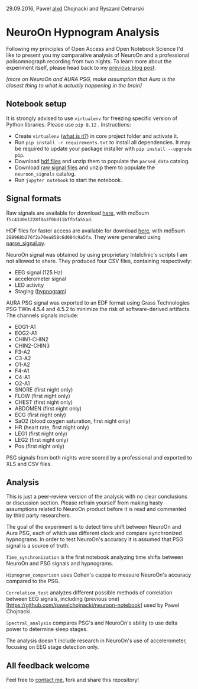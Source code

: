 29.09.2016, Pawel [alxd](https://alxd.org/) Chojnacki and Ryszard Cetnarski

# NeuroOn Hypnogram Analysis

Following my principles of Open Access and Open Notebook Science I'd like to present you my comparative analysis of NeuroOn and a professional polisomnograph recording from two nights. To learn more about the experiment itself, please head back to my [previous blog post](https://alxd.org/neuroon-analysis-sources.html).

*[more on NeuroOn and AURA PSG, make assumption that Aura is the closest thing to what is actually happening in the brain]*

## Notebook setup

It is strongly advised to use `virtualenv` for freezing specific version of Python libraries. Please use `pip 8.12` . Instructions:

 - Create `virtualenv` ([what is it?](http://docs.python-guide.org/en/latest/dev/virtualenvs/)) in core project folder and activate it.
 - Run `pip install -r requirements.txt` to install all dependencies. It may be required to update your package installer with `pip install --upgrade pip`.
 - Download [hdf files](https://alxd.org/data/neuroon-signals-hdf.7z) and unzip them to populate the `parsed_data` catalog.
 - Download [raw signal files](https://alxd.org/data/neuroon-signals-raw.zip) and unzip them to populate the `neuroon_signals` catalog.
 - Run `jupyter notebook` to start the notebook.


## Signal formats

Raw signals are available for download [here](https://alxd.org/data/neuroon-signals-raw.7z), with md5sum `f5c4330e1228f8a3f0bd11bffbfa55ad`.

HDF files for faster access are available for download [here](https://alxd.org/data/neuroon-signals-hdf.7z), with md5sum `288968b276f2a70ea858c6d084c9a5fa`. They were generated using [parse_signal.py](./parse_signal.py).

NeuroOn signal was obtained by using proprietary Intelclinic's scripts I am not allowed to share. They produced four CSV files, containing respectively:

 - EEG signal (125 Hz)
 - accelerometer signal
 - LED activity
 - Staging ([hypnogram](https://en.wikipedia.org/wiki/Hypnogram))

AURA PSG signal was exported to an EDF format using Grass Technologies PSG TWin 4.5.4 and 4.5.2 to minimize the risk of software-derived artifacts. The channels signals include:

 - EOG1-A1
 - EOG2-A1
 - CHIN1-CHIN2
 - CHIN2-CHIN3
 - F3-A2
 - C3-A2
 - O1-A2
 - F4-A1
 - C4-A1
 - O2-A1
 - SNORE (first night only)
 - FLOW (first night only)
 - CHEST (first night only)
 - ABDOMEN (first night only)
 - ECG (first night only)
 - SaO2 (blood oxygen saturation, first night only)
 - HR (heart rate, first night only)
 - LEG1 (first night only)
 - LEG2 (first night only)
 - Pos (first night only)

PSG signals from both nights were scored by a professional and exported to XLS and CSV files.

## Analysis

This is just a peer-review version of the analysis with no clear conclusions or discussion section. Please refrain yourself from making hasty assumptions related to NeuroOn product before it is read and commented by third party researchers.

The goal of the experiment is to detect time shift between NeuroOn and Aura PSG, each of which use different clock and compare synchronized hypnograms. In order to test NeuroOn's accuracy it is assumed that PSG signal is a source of truth.

`Time_synchronization` is the first notebook analyzing time shifts between NeuroOn and PSG signals and hypnograms.

`Hipnogram_comparison` uses Cohen's cappa to measure NeuroOn's accuracy compared to the PSG.

`Correlation_test` analyzes different possible methods of correlation between EEG signals, including (previous one)[https://github.com/pawelchojnacki/neuroon-notebook] used by Pawel Chojnacki.

`Spectral_analysis` compares PSG's and NeuroOn's ability to use delta power to determine sleep stages.

The analysis doesn't include research in NeuroOn's use of accelerometer, focusing on EEG stage detection only.

## All feedback welcome

Feel free to [contact me](mailto:alxd(AT)alxd(DOT)org), fork and share this repository!
